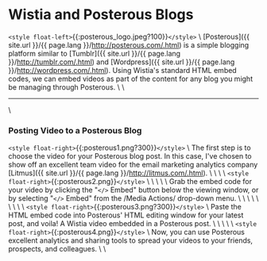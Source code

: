 # Wistia and Posterous Blogs

`<style float-left>`{{:posterous_logo.jpeg?100}}`</style>`
\\
[Posterous]({{ site.url }}/{{ page.lang }}/http://posterous.com/.html) is a simple blogging platform similar to [Tumblr]({{ site.url }}/{{ page.lang }}/http://tumblr.com/.html) and [Wordpress]({{ site.url }}/{{ page.lang }}/http://wordpress.com/.html). Using Wistia's standard HTML embed codes, we can embed videos as part of the content for any blog you might be managing through Posterous.
\\
\\

----
\\
### Posting Video to a Posterous Blog

`<style float-right>`{{:posterous1.png?300}}`</style>`
\\
The first step is to choose the video for your Posterous blog post.  In this case, I've chosen to show off an excellent team video for the email marketing analytics company [Litmus]({{ site.url }}/{{ page.lang }}/http://litmus.com/.html).
\\
\\
\\
\\
`<style float-right>`{{:posterous2.png}}`</style>`
\\
\\
\\
\\
\\
Grab the embed code for your video by clicking the "`</>` Embed" button below the viewing window, or by selecting "`</>` Embed" from the /Media Actions/ drop-down menu.
\\
\\
\\
\\
\\
\\
\\
\\
\\
`<style float-right>`{{:posterous3.png?300}}`</style>`
\\
Paste the HTML embed code into Posterous' HTML editing window for your latest post, and voila! A Wistia video embedded in a Posterous post.
\\
\\
\\
\\
\\
`<style float-right>`{{:posterous4.png}}`</style>`
\\
Now, you can use Posterous excellent analytics and sharing tools to spread your videos to your friends, prospects, and colleagues.
\\
\\

